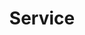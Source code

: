 ---
title: "Service"
description: "Network exposure and load balancing"
weight: 7
banner: "98e16360-a366-4b78-8e0a-031da07fdacb/images/service.png"
---